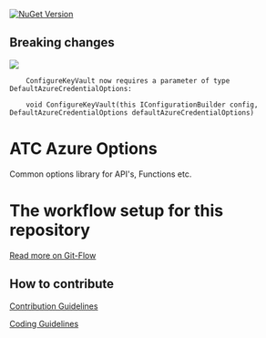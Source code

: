 [![NuGet Version](https://img.shields.io/nuget/v/atc-azure-options.svg?logo=nuget&style=for-the-badge)](https://github.com/orgs/atc-net/packages?repo_name=atc-azure-options)

## Breaking changes

![](https://img.shields.io/static/v1?color=ff9900&style=for-the-badge&label=&message=Breaking%20changes%20From%20Version%201.x%20to%202.x)

```
    ConfigureKeyVault now requires a parameter of type DefaultAzureCredentialOptions:

    void ConfigureKeyVault(this IConfigurationBuilder config, DefaultAzureCredentialOptions defaultAzureCredentialOptions)
 ```

# ATC Azure Options

Common options library for API's, Functions etc.

# The workflow setup for this repository
[Read more on Git-Flow](https://github.com/atc-net/atc/tree/master/docs/GitFlow.md)

## How to contribute

[Contribution Guidelines](https://atc-net.github.io/introduction/about-atc#how-to-contribute)

[Coding Guidelines](https://atc-net.github.io/introduction/about-atc#coding-guidelines)
